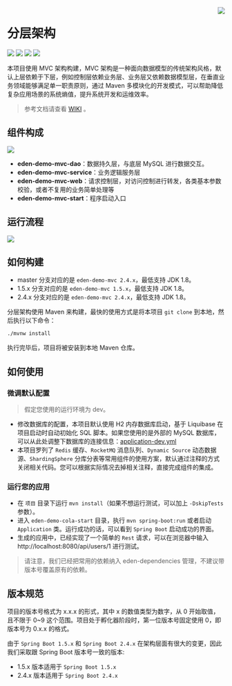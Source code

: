 <img src="https://cdn.jsdelivr.net/gh/shiyindaxiaojie/eden-images/readme/icon.png" align="right" />

[license-apache2.0]:https://www.apache.org/licenses/LICENSE-2.0.html
[github-action]:https://github.com/shiyindaxiaojie/eden-demo-mvc/actions
[sonarcloud-dashboard]:https://sonarcloud.io/dashboard?id=shiyindaxiaojie_eden-demo-mvc

# 分层架构

![](https://cdn.jsdelivr.net/gh/shiyindaxiaojie/eden-images/readme/language-java-blue.svg) [![](https://cdn.jsdelivr.net/gh/shiyindaxiaojie/eden-images/readme/license-apache2.0-red.svg)][license-apache2.0] [![](https://github.com/shiyindaxiaojie/eden-demo-mvc/workflows/build/badge.svg)][github-action] [![](https://sonarcloud.io/api/project_badges/measure?project=shiyindaxiaojie_eden-demo-mvc&metric=alert_status)][sonarcloud-dashboard]

本项目使用 MVC 架构构建，MVC 架构是一种面向数据模型的传统架构风格，默认上层依赖于下层，例如控制层依赖业务层、业务层又依赖数据模型层，在垂直业务领域能够满足单一职责原则，通过 Maven 多模块化的开发模式，可以帮助降低复杂应用场景的系统熵值，提升系统开发和运维效率。

> 参考文档请查看 [WIKI](https://github.com/shiyindaxiaojie/eden-demo-mvc/wiki) 。

## 组件构成

![](https://cdn.jsdelivr.net/gh/shiyindaxiaojie/eden-images/eden-demo-mvc/component.png)

* **eden-demo-mvc-dao**：数据持久层，与底层 MySQL 进行数据交互。
* **eden-demo-mvc-service**：业务逻辑服务层
* **eden-demo-mvc-web**：请求控制层，对访问控制进行转发，各类基本参数校验，或者不复用的业务简单处理等
* **eden-demo-mvc-start**：程序启动入口

## 运行流程

![](https://cdn.jsdelivr.net/gh/shiyindaxiaojie/eden-images/eden-demo-mvc/sequence.png)

## 如何构建

* master 分支对应的是 `eden-demo-mvc 2.4.x`，最低支持 JDK 1.8。
* 1.5.x 分支对应的是 `eden-demo-mvc 1.5.x`，最低支持 JDK 1.8。
* 2.4.x 分支对应的是 `eden-demo-mvc 2.4.x`，最低支持 JDK 1.8。

分层架构使用 Maven 来构建，最快的使用方式是将本项目 `git clone` 到本地，然后执行以下命令：

```bash
./mvnw install
```

执行完毕后，项目将被安装到本地 Maven 仓库。

## 如何使用

### 微调默认配置

> 假定您使用的运行环境为 dev。

* 修改数据库的配置，本项目默认使用 H2 内存数据库启动，基于 Liquibase 在项目启动时自动初始化 SQL 脚本。如果您使用的是外部的
  MySQL 数据库，可以从此处调整下数据库的连接信息：[application-dev.yml](https://github.com/shiyindaxiaojie/eden-demo-mvc/blob/main/eden-demo-mvc-start/src/main/resources/config/application-dev.yml)
* 本项目罗列了 `Redis` 缓存、`RocketMQ` 消息队列、`Dynamic Source` 动态数据源、`ShardingSphere`
  分库分表等常用组件的使用方案，默认通过注释的方式关闭相关代码。您可以根据实际情况去掉相关注释，直接完成组件的集成。

### 运行您的应用

- 在 `项目` 目录下运行 `mvn install`（如果不想运行测试，可以加上 `-DskipTests` 参数）。
- 进入 `eden-demo-cola-start` 目录，执行 `mvn spring-boot:run` 或者启动 `Application`
  类。运行成功的话，可以看到 `Spring Boot` 启动成功的界面。
- 生成的应用中，已经实现了一个简单的 `Rest` 请求，可以在浏览器中输入 http://localhost:8080/api/users/1 进行测试。

> 请注意，我们已经把常用的依赖纳入 eden-dependencies 管理，不建议带版本号覆盖原有的依赖。

## 版本规范

项目的版本号格式为 x.x.x 的形式，其中 x 的数值类型为数字，从 0 开始取值，且不限于 0~9 这个范围。项目处于孵化器阶段时，第一位版本号固定使用 0，即版本号为 0.x.x 的格式。

由于 `Spring Boot 1.5.x` 和 `Spring Boot 2.4.x` 在架构层面有很大的变更，因此我们采取跟 Spring Boot 版本号一致的版本:

* 1.5.x 版本适用于 `Spring Boot 1.5.x`
* 2.4.x 版本适用于 `Spring Boot 2.4.x`
